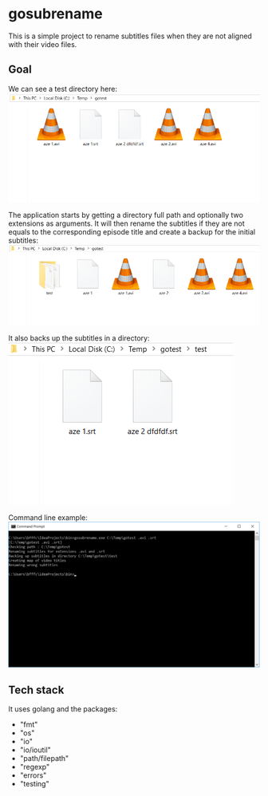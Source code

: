 gosubrename
=============

This is a simple project to rename subtitles files when they are not aligned with their video files.


Goal
-------
We can see a test directory here:
![Alt Text](https://github.com/benoitantelme/gosubrename/raw/master/screenshots/initialDir.png)

The application starts by getting a directory full path and optionally two extensions as arguments.
It will then rename the subtitles if they are not equals to the corresponding episode title and create a backup for the initial subtitles:
![Alt Text](https://github.com/benoitantelme/gosubrename/raw/master/screenshots/finalDir.png)

It also backs up the subtitles in a directory:
![Alt Text](https://github.com/benoitantelme/gosubrename/raw/master/screenshots/backupDir.png)

Command line example:
![Alt Text](https://github.com/benoitantelme/gosubrename/raw/master/screenshots/cli.png)

Tech stack
-------
It uses golang and the packages:

* "fmt"
* "os"
* "io"
* "io/ioutil"
* "path/filepath"
* "regexp"
* "errors"
* "testing"
